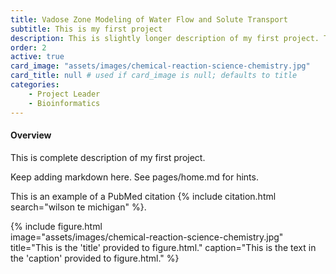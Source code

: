 ```yaml
---
title: Vadose Zone Modeling of Water Flow and Solute Transport
subtitle: This is my first project
description: This is slightly longer description of my first project. This is slightly longer description of my first project. This is slightly longer description of my first project. This is slightly longer description of my first project. This is slightly longer description of my first project. This is slightly longer description of my first project. This is slightly longer description of my first project. This is slightly longer description of my first project. This is slightly longer description of my first project. This is slightly longer description of my first project. This is slightly longer description of my first project. This is slightly longer description of my first project. This is slightly longer description of my first project. This is slightly longer description of my first project. This is slightly longer description of my first project. This is slightly longer description of my first project. This is slightly longer description of my first project. This is slightly longer description of my first project. This is slightly longer description of my first project. This is slightly longer description of my first project. This is slightly longer description of my first project.
order: 2
active: true
card_image: "assets/images/chemical-reaction-science-chemistry.jpg"
card_title: null # used if card_image is null; defaults to title
categories: 
    - Project Leader
    - Bioinformatics
---
```


<h4>Overview</h4>

This is complete description of my first project.

Keep adding markdown here. See pages/home.md for hints.

This is an example of a PubMed citation {% include citation.html search="wilson te michigan" %}.

{% include figure.html  
    image="assets/images/chemical-reaction-science-chemistry.jpg"
    title="This is the 'title' provided to figure.html."
    caption="This is the text in the 'caption' provided to figure.html."
%}
